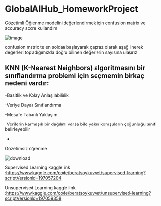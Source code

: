 # GlobalAIHub_HomeworkProject

Gözetimli Öğrenme modelini değerlendirmek için confusion matrix ve accuracy score kullandım

![image](https://github.com/user-attachments/assets/db8f484f-1205-4521-b60a-280744d42e9f)


confusion matrix te en soldan başlayarak çapraz olarak aşağı inerek değerleri topladığımızda doğru bilinen değerlerin sayısına ulaşırız

KNN (K-Nearest Neighbors) algoritmasını bir sınıflandırma problemi için seçmemin birkaç nedeni vardır:
-

  -Basitlik ve Kolay Anlaşılabilirlik
  
  
  -Veriye Dayalı Sınıflandırma
  
  
  -Mesafe Tabanlı Yaklaşım
  
  
  -Verilerin karmaşık bir dağılımı varsa bile yakın komşuların çoğunluğu sınıfı belirleyebilir
  



-
Gözetimsiz öğrenme

![download](https://github.com/user-attachments/assets/2050c42f-d001-452b-9de7-0bedc50f3626)







Supervised Learning kaggle link :https://www.kaggle.com/code/beratsoykuvvet/supervised-learning?scriptVersionId=197057204

Unsupervised Learning kaggle link :https://www.kaggle.com/code/beratsoykuvvet/unsupervised-learning?scriptVersionId=197059358
